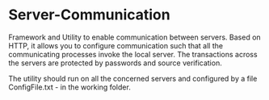 # Server-Communication

Framework and Utility to enable communication between servers. Based on HTTP, it allows you to configure communication such that all the communicating processes invoke the local server. The transactions across the servers are protected by passwords and source verification. 

The utility should run on all the concerned servers and configured by a file ConfigFile.txt - in the working folder. 
